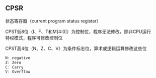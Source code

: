 ## CPSR
状态寄存器（current program status register）  

CPST低8位（I、F、T和M[4:0]）为控制位，程序无法修改，除非CPU运行  
特权模式，程序可修改控制位  

CPST高4位（N、Z、C、V）为条件标志位，算术或逻辑运算修改这些位  

```C++
N: negative
Z: Zero
C: Carry
V: Overflow
```
